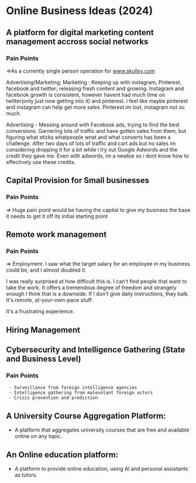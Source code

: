 # Online Business Ideas (2024)

## A platform for digital marketing content management accross social networks

### Pain Points

=>As a currently single person operation for www.skullsy.com

Advertising/Marketing; Marketing : Keeping up with instagram, Pinterest, facebook and twitter; releasing fresh content and growing. Instagram and facebook growth is consistent, however havent had much time on twitter(only just now getting into it) and pinterest. i feel like maybe pinterest and instagram can help get more sales. Pinterest im lost, instagram not so much.

Advertising - Messing around with Facebook ads, trying to find the best conversions. Garnering lots of traffic and have gotten sales from them, but figuring what sticks whatpeople wnat and what converts has been a challenge. After two days of lots of traffic and cart ads but no sales im considering dropping it for a bit while i try out Google Adwords and the credit they gave me. Even with adwords, im a newbie so i dont know how to effectively use these credits.

## Capital Provision for Small businesses

### Pain Points

=> Huge pain point would be having the capital to give my business the base it needs to get it off its initial starting point


## Remote work management

### Pain Points

=> Employment. I saw what the target salary for an employee in my business could be, and I almost doubled it.

I was really surprised at how difficult this is. I can't find people that want to take the work. It offers a tremendous degree of freedom and strangely enough I think that is a downside. If I don't give daily instructions, they balk. It's remote, at-your-own-pace stuff.

It's a frustrating experience.


## Hiring Management


## Cybersecurity and Intelligence Gathering (State and Business Level)

### Pain Points
     - Surveillance from foreign intelligence agencies
     - Intelligence gathering from malevolant foreign actors
     - Crisis prevention and prediction



## A University Course Aggregation Platform:

- A platform that aggregates university courses that are free and available online
on any topic.


## An Online education platform:

- A platform to provide online education, using AI and personal assistants as
tutors.
